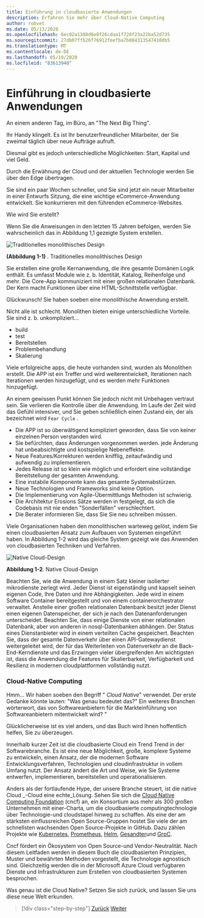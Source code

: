 ```yaml
---
title: Einführung in cloudbasierte Anwendungen
description: Erfahren Sie mehr über Cloud-Native Computing
author: robvet
ms.date: 05/13/2020
ms.openlocfilehash: 6ec02a1388d6e0f26cdaa1f728f23a22ba52d735
ms.sourcegitcommit: 27db07ffb26f76912feefba7b884313547410db5
ms.translationtype: MT
ms.contentlocale: de-DE
ms.lasthandoff: 05/19/2020
ms.locfileid: "83613940"
---
```

# <a name="introduction-to-cloud-native-applications"></a>Einführung in cloudbasierte Anwendungen

An einem anderen Tag, im Büro, an "The Next Big Thing".

Ihr Handy klingelt. Es ist Ihr benutzerfreundlicher Mitarbeiter, der Sie zweimal täglich über neue Aufträge aufruft.

Diesmal gibt es jedoch unterschiedliche Möglichkeiten: Start, Kapital und viel Geld.

Durch die Erwähnung der Cloud und der aktuellen Technologie werden Sie über den Edge übertragen.

Sie sind ein paar Wochen schneller, und Sie sind jetzt ein neuer Mitarbeiter in einer Entwurfs Sitzung, die eine wichtige eCommerce-Anwendung entwickelt. Sie konkurrieren mit den führenden eCommerce-Websites.

Wie wird Sie erstellt?

Wenn Sie die Anweisungen in den letzten 15 Jahren befolgen, werden Sie wahrscheinlich das in Abbildung 1,1 gezeigte System erstellen.

![Traditionelles monolithisches Design](./media/monolithic-design.png)

**(Abbildung 1-1)** . Traditionelles monolithisches Design

Sie erstellen eine große Kernanwendung, die ihre gesamte Domänen Logik enthält. Es umfasst Module wie z. b. Identität, Katalog, Reihenfolge und mehr. Die Core-App kommuniziert mit einer großen relationalen Datenbank. Der Kern macht Funktionen über eine HTML-Schnittstelle verfügbar.

Glückwunsch!  Sie haben soeben eine monolithische Anwendung erstellt.

Nicht alle ist schlecht. Monolithen bieten einige unterschiedliche Vorteile. Sie sind z. b. unkompliziert...

- build
- test
- Bereitstellen
- Problembehandlung
- Skalierung

Viele erfolgreiche apps, die heute vorhanden sind, wurden als Monolithen erstellt. Die APP ist ein Treffer und wird weiterentwickelt, Iterationen nach Iterationen werden hinzugefügt, und es werden mehr Funktionen hinzugefügt.

An einem gewissen Punkt können Sie jedoch nicht mit Unbehagen vertraut sein. Sie verlieren die Kontrolle über die Anwendung. Im Laufe der Zeit wird das Gefühl intensiver, und Sie geben schließlich einen Zustand ein, der als bezeichnet wird `Fear Cycle` .

- Die APP ist so überwältigend kompliziert geworden, dass Sie von keiner einzelnen Person verstanden wird.
- Sie befürchten, dass Änderungen vorgenommen werden. jede Änderung hat unbeabsichtigte und kostspielige Nebeneffekte.
- Neue Features/Korrekturen werden knifflig, zeitaufwändig und aufwendig zu implementieren.
- Jedes Release ist so klein wie möglich und erfordert eine vollständige Bereitstellung der gesamten Anwendung.
- Eine instabile Komponente kann das gesamte Systemabstürzen.
- Neue Technologien und Frameworks sind keine Option.
- Die Implementierung von Agile-Übermittlungs Methoden ist schwierig.
- Die Architektur Erosions Sätze werden in festgelegt, da sich die Codebasis mit nie enden "Sonderfällen" verschlechtert.
- Die Berater informieren Sie, dass Sie Sie neu schreiben müssen.

Viele Organisationen haben den monolithischen warteweg gelöst, indem Sie einen cloudbasierten Ansatz zum Aufbauen von Systemen eingeführt haben. In Abbildung 1-2 wird das gleiche System gezeigt wie das Anwenden von cloudbasierten Techniken und Verfahren.

![Native Cloud-Design](./media/cloud-native-design.png)

**Abbildung 1-2**. Native Cloud-Design

Beachten Sie, wie die Anwendung in einem Satz kleiner isolierter mikrodienste zerlegt wird. Jeder Dienst ist eigenständig und kapselt seinen eigenen Code, Ihre Daten und ihre Abhängigkeiten. Jede wird in einem Software Container bereitgestellt und von einem containerorchestrator verwaltet. Anstelle einer großen relationalen Datenbank besitzt jeder Dienst einen eigenen Datenspeicher, der sich je nach den Datenanforderungen unterscheidet. Beachten Sie, dass einige Dienste von einer relationalen Datenbank, aber von anderen in nosql-Datenbanken abhängen. Der Status eines Dienstanbieter wird in einem verteilten Cache gespeichert. Beachten Sie, dass der gesamte Datenverkehr über einen API-Gatewaydienst weitergeleitet wird, der für das Weiterleiten von Datenverkehr an die Back-End-Kerndienste und das Erzwingen vieler übergreifenden Am wichtigsten ist, dass die Anwendung die Features für Skalierbarkeit, Verfügbarkeit und Resilienz in modernen cloudplattformen vollständig nutzt.

### <a name="cloud-native-computing"></a>Cloud-Native Computing

Hmm... Wir haben soeben den Begriff " _Cloud Native_" verwendet. Der erste Gedanke könnte lauten: "Was genau bedeutet das?" Ein weiteres Branchen wörterwort, das von Softwareanbietern für die Markteinführung von Softwareanbietern mitentwickelt wird? "

Glücklicherweise ist es viel anders, und das Buch wird Ihnen hoffentlich helfen, Sie zu überzeugen.

Innerhalb kurzer Zeit ist die cloudbasierte Cloud ein Trend Trend in der Softwarebranche. Es ist eine neue Möglichkeit, große, komplexe Systeme zu entwickeln, einen Ansatz, der die modernen Software Entwicklungsverfahren, Technologien und cloudinfrastruktur in vollem Umfang nutzt. Der Ansatz ändert die Art und Weise, wie Sie Systeme entwerfen, implementieren, bereitstellen und operationalisieren.

Anders als der fortlaufende Hype, der unsere Branche steuert, ist die native Cloud _-Cloud eine echte_Lösung. Sehen Sie sich die [Cloud Native Computing Foundation](https://www.cncf.io/) (cncf) an, ein Konsortium aus mehr als 300 großen Unternehmen mit einer-Charta, um die cloudbasierte computingtechnologie über Technologie-und cloudstapel hinweg zu schaffen. Als eine der am stärksten einflussreichen Open Source-Gruppen hostet Sie viele der am schnellsten wachsenden Open Source-Projekte in GitHub. Dazu zählen Projekte wie [Kubernetes](https://kubernetes.io/), [Prometheus](https://prometheus.io/), [Helm](https://helm.sh/), [Gesandter](https://www.envoyproxy.io/)und [GrpC](https://grpc.io/).

Cncf fördert ein Ökosystem von Open Source-und Vendor-Neutralität. Nach diesem Leitfaden werden in diesem Buch die cloudbasierten Prinzipien, Muster und bewährten Methoden vorgestellt, die Technologie agnostisch sind. Gleichzeitig werden die in der Microsoft Azure Cloud verfügbaren Dienste und Infrastrukturen zum Erstellen von cloudbasierten Systemen besprochen.

Was genau ist die Cloud Native? Setzen Sie sich zurück, und lassen Sie uns diese neue Welt erkunden.

>[!div class="step-by-step"]
>[Zurück](index.md)
>[Weiter](definition.md)
